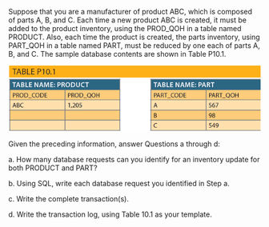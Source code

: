 Suppose that you are a manufacturer of product ABC, which is composed of parts A,
B, and C. Each time a new product ABC is created, it must be added to the product
inventory, using the PROD_QOH in a table named PRODUCT. Also, each time the
product is created, the parts inventory, using PART_QOH in a table named PART,
must be reduced by one each of parts A, B, and C. The sample database contents are
shown in Table P10.1.

![alt text](https://github.com/dataproctech/transaction/blob/main/transaction.png)

Given the preceding information, answer Questions a through d:

a. How many database requests can you identify for an inventory update for both PRODUCT and PART?

b. Using SQL, write each database request you identified in Step a.

c. Write the complete transaction(s).

d. Write the transaction log, using Table 10.1 as your template.

